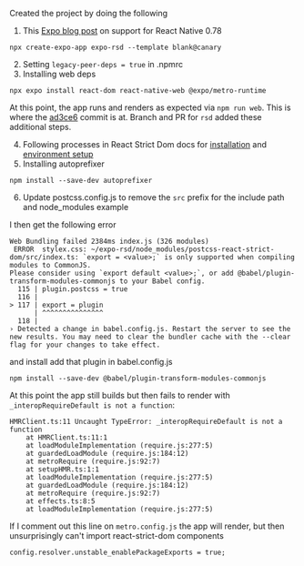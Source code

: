Created the project by doing the following
1. This [Expo blog post](https://expo.dev/changelog/react-native-78) on support for React Native 0.78
```
npx create-expo-app expo-rsd --template blank@canary
```
2. Setting `legacy-peer-deps = true` in .npmrc
3. Installing web deps 
```
npx expo install react-dom react-native-web @expo/metro-runtime
```

At this point, the app runs and renders as expected via `npm run web`. This is where the [ad3ce6](https://github.com/stephenhandley/expo-rsd/commit/ad3ce6fe6ef912e02a85d0bfb7b46c423eadc5ce) commit is at. Branch and PR for `rsd` added these additional steps.

4. Following processes in React Strict Dom docs for [installation](https://facebook.github.io/react-strict-dom/learn/installation/) and [environment setup](https://facebook.github.io/react-strict-dom/learn/setup/)
5. Installing autoprefixer
```
npm install --save-dev autoprefixer
```
6. Update postcss.config.js to remove the `src` prefix for the include path and node_modules example

I then get the following error
```
Web Bundling failed 2384ms index.js (326 modules)
 ERROR  stylex.css: ~/expo-rsd/node_modules/postcss-react-strict-dom/src/index.ts: `export = <value>;` is only supported when compiling modules to CommonJS.
Please consider using `export default <value>;`, or add @babel/plugin-transform-modules-commonjs to your Babel config.
  115 | plugin.postcss = true
  116 |
> 117 | export = plugin
      | ^^^^^^^^^^^^^^^
  118 |
› Detected a change in babel.config.js. Restart the server to see the new results. You may need to clear the bundler cache with the --clear flag for your changes to take effect.
```
and install add that plugin in babel.config.js
```
npm install --save-dev @babel/plugin-transform-modules-commonjs
``` 

At this point the app still builds but then fails to render with `_interopRequireDefault is not a function`:
```
HMRClient.ts:11 Uncaught TypeError: _interopRequireDefault is not a function
    at HMRClient.ts:11:1
    at loadModuleImplementation (require.js:277:5)
    at guardedLoadModule (require.js:184:12)
    at metroRequire (require.js:92:7)
    at setupHMR.ts:1:1
    at loadModuleImplementation (require.js:277:5)
    at guardedLoadModule (require.js:184:12)
    at metroRequire (require.js:92:7)
    at effects.ts:8:5
    at loadModuleImplementation (require.js:277:5)
```

If I comment out this line on `metro.config.js` the app will render, but then unsurprisingly can't import react-strict-dom components
```
config.resolver.unstable_enablePackageExports = true;
```



